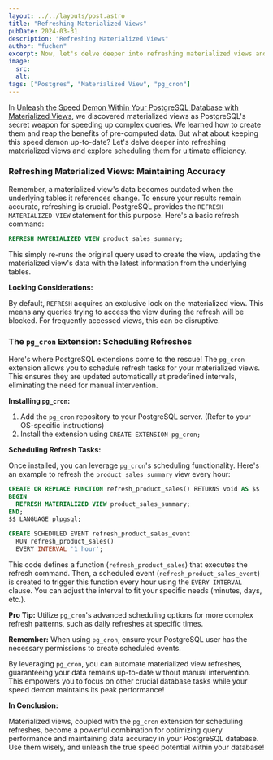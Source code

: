 ```yaml
---
layout: ../../layouts/post.astro
title: "Refreshing Materialized Views"
pubDate: 2024-03-31
description: "Refreshing Materialized Views"
author: "fuchen"
excerpt: Now, let's delve deeper into refreshing materialized views and explore scheduling them for ultimate efficiency. We'll cover manual refresh techniques and unleash the power of the pg_cron extension for automated scheduling, ensuring your data remains fresh and your queries fly!
image:
  src:
  alt:
tags: ["Postgres", "Materialized View", "pg_cron"]
---
```


In [Unleash the Speed Demon Within Your PostgreSQL Database with Materialized Views](/posts/Postgres-Materialized-Views), we discovered materialized views as PostgreSQL's secret weapon for speeding up complex queries. We learned how to create them and reap the benefits of pre-computed data. But what about keeping this speed demon up-to-date? Let's delve deeper into refreshing materialized views and explore scheduling them for ultimate efficiency.

###  Refreshing Materialized Views: Maintaining Accuracy

Remember, a materialized view's data becomes outdated when the underlying tables it references change. To ensure your results remain accurate, refreshing is crucial. PostgreSQL provides the `REFRESH MATERIALIZED VIEW` statement for this purpose. Here's a basic refresh command:

```sql
REFRESH MATERIALIZED VIEW product_sales_summary;
```

This simply re-runs the original query used to create the view, updating the materialized view's data with the latest information from the underlying tables.

**Locking Considerations:**

By default, `REFRESH` acquires an exclusive lock on the materialized view. This means any queries trying to access the view during the refresh will be blocked. For frequently accessed views, this can be disruptive.

###  The `pg_cron` Extension: Scheduling Refreshes

Here's where PostgreSQL extensions come to the rescue! The `pg_cron` extension allows you to schedule refresh tasks for your materialized views. This ensures they are updated automatically at predefined intervals, eliminating the need for manual intervention.

**Installing `pg_cron`:**

1.  Add the `pg_cron` repository to your PostgreSQL server. (Refer to your OS-specific instructions)
2.  Install the extension using `CREATE EXTENSION pg_cron;`

**Scheduling Refresh Tasks:**

Once installed, you can leverage `pg_cron`'s scheduling functionality. Here's an example to refresh the `product_sales_summary` view every hour:

```sql
CREATE OR REPLACE FUNCTION refresh_product_sales() RETURNS void AS $$
BEGIN
  REFRESH MATERIALIZED VIEW product_sales_summary;
END;
$$ LANGUAGE plpgsql;

CREATE SCHEDULED EVENT refresh_product_sales_event
  RUN refresh_product_sales()
  EVERY INTERVAL '1 hour';
```

This code defines a function (`refresh_product_sales`) that executes the refresh command. Then, a scheduled event (`refresh_product_sales_event`) is created to trigger this function every hour using the `EVERY INTERVAL` clause. You can adjust the interval to fit your specific needs (minutes, days, etc.).

**Pro Tip:**  Utilize `pg_cron`'s advanced scheduling options for more complex refresh patterns, such as daily refreshes at specific times.

**Remember:** When using `pg_cron`, ensure your PostgreSQL user has the necessary permissions to create scheduled events.

By leveraging `pg_cron`, you can automate materialized view refreshes, guaranteeing your data remains up-to-date without manual intervention. This empowers you to focus on other crucial database tasks while your speed demon maintains its peak performance!

**In Conclusion:**

Materialized views, coupled with the `pg_cron` extension for scheduling refreshes, become a powerful combination for optimizing query performance and maintaining data accuracy in your PostgreSQL database. Use them wisely, and unleash the true speed potential within your database!